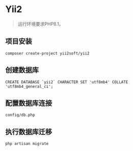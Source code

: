 # Yii2

> 运行环境要求PHP8.1。

## 项目安装

```
composer create-project yii2soft/yii2
```

## 创建数据库

```
CREATE DATABASE `yii2` CHARACTER SET 'utf8mb4' COLLATE 'utf8mb4_general_ci';
```

## 配置数据库连接

```
config/db.php
```

## 执行数据库迁移

```
php artisan migrate
```
